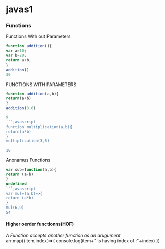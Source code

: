 # javas1
### Functions
Functions With out Parameters
```javascript
function addition(){
var a=10;
var b=20;
return a+b;
}
addition()
30
```
FUNCTIONS WITH PARAMETERS

```javascript
function addition(a,b){
return(a+b)
}
addition(3,6)

9
```javascript
function multiplication(a,b){
return(a*b)
}
multiplication(3,6)

18
```
Anonamus Functions
```javascript
var sub=function(a,b){
return (a-b)
}
undefined
```javascript
var mul=(a,b)=>{
return (a*b)
}
mul(6,9)
54
```
#### Higher oerder functionns(HOF)
*A Function accepts another function as an arugument*
arr.map((item,index)=>{
console.log(item+" is having index of :"+index)
})

